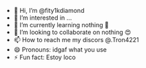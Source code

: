 - 👋 Hi, I’m @fity1kdiamond
- 👀 I’m interested in ...
- 🌱 I’m currently learning nothing 🥰
- 💞️ I’m looking to collaborate on nothing 😍
- 📫 How to reach me my discors @.Tron4221
- 😄 Pronouns: idgaf what you use
- ⚡ Fun fact: Estoy loco 

<!---
fity1kdiamond/fity1kdiamond is a ✨ special ✨ repository because its `README.md` (this file) appears on your GitHub profile.
You can click the Preview link to take a look at your changes.
--->

